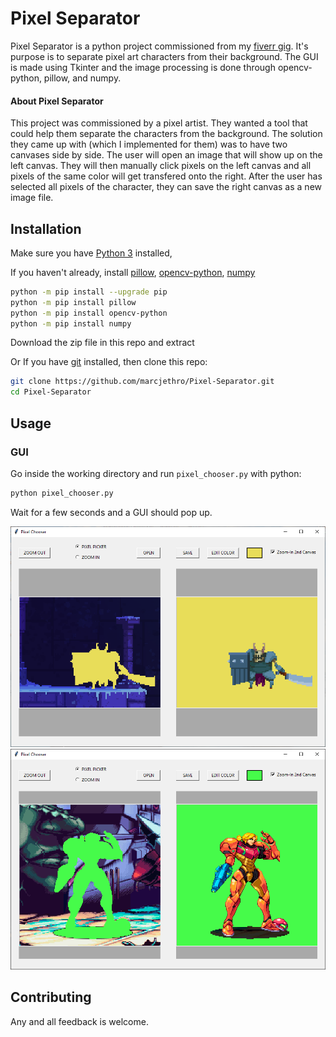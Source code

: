 # Pixel Separator
Pixel Separator is a python project commissioned from my [fiverr gig](https://www.fiverr.com/marcjethro). It's purpose is to separate pixel art characters from their background. The GUI is made using Tkinter and the image processing is done through opencv-python, pillow, and numpy.


#### About Pixel Separator

This project was commissioned by a pixel artist. They wanted a tool that could help them separate the characters from the background. The solution they came up with (which I implemented for them) was to have two canvases side by side. The user will open an image that will show up on the left canvas. They will then manually click pixels on the left canvas and all pixels of the same color will get transfered onto the right. After the user has selected all pixels of the character, they can save the right canvas as a new image file.

## Installation

Make sure you have [Python 3](https://www.python.org/downloads/) installed,

If you haven't already, install [pillow](https://pypi.org/project/Pillow/), [opencv-python](https://pypi.org/project/opencv-python/), [numpy](https://pypi.org/project/numpy/)
```bash
python -m pip install --upgrade pip
python -m pip install pillow
python -m pip install opencv-python
python -m pip install numpy
```
Download the zip file in this repo and extract

Or If you have [git](https://github.com/git-guides/install-git) installed, then clone this repo:

```bash
git clone https://github.com/marcjethro/Pixel-Separator.git
cd Pixel-Separator
```

## Usage
### GUI
Go inside the working directory and run `pixel_chooser.py` with python:
```bash
python pixel_chooser.py
```
Wait for a few seconds and a GUI should pop up.

![Gui Picture](screenshot.png)
![Gui Picture2](screenshot2.png)

## Contributing
Any and all feedback is welcome.
